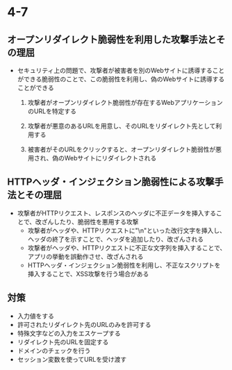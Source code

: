 # 4-7  
## オープンリダイレクト脆弱性を利用した攻撃手法とその理屈  
- セキュリティ上の問題で、攻撃者が被害者を別のWebサイトに誘導することができる脆弱性のことで、この脆弱性を利用し、偽のWebサイトに誘導することができる  
	1. 攻撃者がオープンリダイレクト脆弱性が存在するWebアプリケーションのURLを特定する  
	1. 攻撃者が悪意のあるURLを用意し、そのURLをリダイレクト先として利用する  

	1. 被害者がそのURLをクリックすると、オープンリダイレクト脆弱性が悪用され、偽のWebサイトにリダイレクトされる  
## HTTPヘッダ・インジェクション脆弱性による攻撃手法とその理屈  
- 攻撃者がHTTPリクエスト、レスポンスのヘッダに不正データを挿入することで、改ざんしたり、脆弱性を悪用する攻撃  
	- 攻撃者がヘッダや、HTTPリクエストに"\n"といった改行文字を挿入し、ヘッダの終了を示すことで、ヘッダを追加したり、改ざんされる  
	- 攻撃者がヘッダや、HTTPリクエストに不正な文字列を挿入することで、アプリの挙動を誤動作させ、改ざんされる  
	- HTTPヘッダ・インジェクション脆弱性を利用し、不正なスクリプトを挿入することで、XSS攻撃を行う場合がある  
## 対策  
- 入力値をする  
- 許可されたリダイレクト先のURLのみを許可する  
- 特殊文字などの入力をエスケープする  
- リダイレクト先のURLを固定する  
- ドメインのチェックを行う  
- セッション変数を使ってURLを受け渡す  
